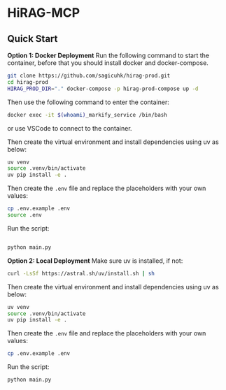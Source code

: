 # HiRAG-MCP

## Quick Start

**Option 1: Docker Deployment**
Run the following command to start the container, before that you should install docker and docker-compose.
```bash
git clone https://github.com/sagicuhk/hirag-prod.git
cd hirag-prod
HIRAG_PROD_DIR="." docker-compose -p hirag-prod-compose up -d
```
Then use the following command to enter the container:
```bash
docker exec -it $(whoami)_markify_service /bin/bash
```
or use VSCode to connect to the container.

Then create the virtual environment and install dependencies using uv as below:
```bash
uv venv
source .venv/bin/activate
uv pip install -e .
```

Then create the `.env` file and replace the placeholders with your own values:
```bash
cp .env.example .env
source .env
```

Run the script:
```bash

python main.py
```

**Option 2: Local Deployment**
Make sure uv is installed, if not:
```bash
curl -LsSf https://astral.sh/uv/install.sh | sh
```

Then create the virtual environment and install dependencies using uv as below:
```bash
uv venv
source .venv/bin/activate
uv pip install -e .
```

Then create the `.env` file and replace the placeholders with your own values:
```bash
cp .env.example .env
```

Run the script:
```bash
python main.py
```
